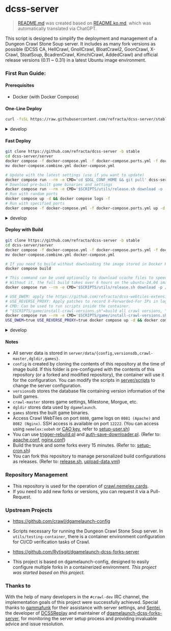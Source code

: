 
# dcss-server

> [README.md](README.md) was created based on [README.ko.md](README.ko.md), which was automatically translated via ChatGPT.

This script is designed to simplify the deployment and management of a Dungeon Crawl Stone Soup server. It includes as many fork versions as possible (DCSS CA, HellCrawl, GnollCrawl, BloatCrawl2, GoonCrawl, X-Crawl, StoatSoup, BcadrenCrawl, KimchiCrawl, AddedCrawl) and official release versions (0.11 ~ 0.31) in a latest Ubuntu image environment.

### First Run Guide:
#### Prerequisites
* Docker (with Docker Compose)

#### One-Line Deploy
```bash
curl -fsSL https://raw.githubusercontent.com/refracta/dcss-server/stable/server/scripts/deploy/stable.sh | sudo -E sh -
```
<details>
<summary>develop</summary>

```bash
curl -fsSL https://raw.githubusercontent.com/refracta/dcss-server/develop/server/scripts/deploy/develop.sh | sudo -E sh -
```

</details>

#### Fast Deploy
```bash
git clone https://github.com/refracta/dcss-server -b stable
cd dcss-server/server
docker compose -f docker-compose.yml -f docker-compose.ports.yml -f docker-compose.stable.yml config > docker-compose.combine.yml \ && 
mv docker-compose.combine.yml docker-compose.yml

# Update with the latest settings (use if you want to update)
docker compose run --rm -e CMD='cd $DGL_CONF_HOME && git pull' dcss-server
# Download pre-built game binaries and settings
docker compose run --rm -e CMD='$SCRIPTS/utils/release.sh download -o -p /data -n stable-game-data' dcss-server
# Run with random ports
docker compose up -d && docker compose logs -f
# Run with specified ports
docker compose -f docker-compose.yml -f docker-compose.ports.yml up -d && docker compose logs -f
```
<details>
<summary>develop</summary>

```bash
git clone https://github.com/refracta/dcss-server -b develop
cd dcss-server/server
docker compose -f docker-compose.yml -f docker-compose.ports.yml config > docker-compose.combine.yml \ && 
mv docker-compose.combine.yml docker-compose.yml

docker compose run --rm -e CMD='cd $DGL_CONF_HOME && git pull' dcss-server
docker compose run --rm -e CMD='$SCRIPTS/utils/release.sh download -o -p /data -n game-data' dcss-server
docker compose up -d && docker compose logs -f
docker compose -f docker-compose.yml -f docker-compose.ports.yml up -d && docker compose logs -f
```

</details>

#### Deploy with Build
```bash
git clone https://github.com/refracta/dcss-server -b stable
cd dcss-server/server
docker compose -f docker-compose.yml -f docker-compose.ports.yml -f docker-compose.stable.yml config > docker-compose.combine.yml \ && 
mv docker-compose.combine.yml docker-compose.yml

# If you need to build without downloading the image stored in Docker Hub, you can use the following command.
docker compose build

# This command can be used optionally to download ccache files to speed up compilation.
# Without it, the full build takes over 6 hours on the ubuntu-24.04 image of the GitHub Action Runner, but with it, it accelerates to about 45 minutes.
docker compose run --rm -e CMD='$SCRIPTS/utils/release.sh download -p /data/ccache -n stable-ccache' dcss-server

# USE_DWEM: apply the https://github.com/refracta/dcss-webtiles-extension-module.
# USE_REVERSE_PROXY: Apply patches to record X-Forwarded-For IPs in logs.
# CMD: Can be used to run scripts inside the container.
# "$SCRIPTS/game/install-crawl-versions.sh"=build all crawl versions, "$SCRIPTS/game/install-trunk.sh"=build only the trunk version, ""=run the server without building. (If pre-built data exists)
docker compose run --rm -e CMD='$SCRIPTS/game/install-crawl-versions.sh' dcss-server
USE_DWEM=true USE_REVERSE_PROXY=true docker compose up -d && docker compose logs -f
```

<details>
<summary>develop</summary>

```bash
git clone https://github.com/refracta/dcss-server -b develop
cd dcss-server/server
docker compose -f docker-compose.yml -f docker-compose.ports.yml config > docker-compose.combine.yml \ && 
mv docker-compose.combine.yml docker-compose.yml

docker compose build
docker compose run --rm -e CMD='$SCRIPTS/utils/release.sh download -p /data/ccache -n ccache' dcss-server
docker compose run --rm -e CMD='$SCRIPTS/game/install-crawl-versions.sh' dcss-server
USE_DWEM=true USE_REVERSE_PROXY=true docker compose up -d && docker compose logs -f
```

</details>

#### Notes
- All server data is stored in `server/data/{config,versionsdb,crawl-master,dgldir,games}`.
- `config` is created by cloning the contents of this repository at the time of image build. If this folder is pre-configured with the contents of this repository (or a forked and modified repository), the container will use it for the configuration. You can modify the scripts in [server/scripts](server/scripts) to change the server configuration.
- `versionsdb` stores the database file containing version information of the built games.
- `crawl-master` stores game settings, Milestone, Morgue, etc.
- `dgldir` stores data used by `dgamelaunch`.
- `games` stores the built game binaries.
- Access Crawl WebTiles on port `8080`, game logs on `8081 (Apache)` and `8082 (Nginx)`. SSH access is available on port `12222`. (You can access using `nemelex:xobeh` or [CAO key](https://crawl.develz.org/cao_key), refer to [setup-user.sh](server/scripts/dgl/setup-user.sh))
- You can use [trigger-rebuild.pl](utils/trigger-rebuild.pl) and [auth-save-downloader.pl](utils/auth-save-downloader.pl). (Refer to: [apache.conf](server/scripts/web/conf/apache.conf), [nginx.conf](server/scripts/web/conf/nginx.conf))
- Build the trunk and some forks every 15 minutes. (Refer to: [setup-cron.sh](server/scripts/game/setup-cron.sh))
- You can fork this repository to manage personalized build configurations as releases. (Refer to: [release.sh](server/scripts/utils/release.sh), [upload-data.yml](.github/workflows/upload-data.yml))

### Repository Management
* This repository is used for the operation of [crawl.nemelex.cards](https://crawl.nemelex.cards).
* If you need to add new forks or versions, you can request it via a Pull-Request.

### Upstream Projects
* https://github.com/crawl/dgamelaunch-config
* Scripts necessary for running the Dungeon Crawl Stone Soup server. In `utils/testing-container`, there is a container environment configuration for CI/CD verification tasks of Crawl.

* https://github.com/Rytisgit/dgamelaunch-dcss-forks-server
* This project is based on dgamelaunch-config, designed to easily configure multiple forks in a containerized environment. *This project was started based on this project.*

### Thanks to

With the help of many developers in the `#crawl-dev` IRC channel, the implementation goals of this project were successfully achieved.
Special thanks to [gammafunk](https://github.com/gammafunk) for their assistance with server settings, and [Sentei](https://github.com/Rytisgit), the developer of [DCSSReplay](https://github.com/Rytisgit/dcssreplay) and maintainer of [dgamelaunch-dcss-forks-server](https://github.com/Rytisgit/dgamelaunch-dcss-forks-server), for monitoring the server setup process and providing invaluable advice and issue resolution.
